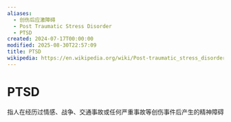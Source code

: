 ```yaml
---
aliases:
  - 创伤后应激障碍
  - Post Traumatic Stress Disorder
  - PTSD
created: 2024-07-17T00:00:00
modified: 2025-08-30T22:57:09
title: PTSD
wikipedia: https://en.wikipedia.org/wiki/Post-traumatic_stress_disorder
---
```


# PTSD

指人在经历过情感、战争、交通事故或任何严重事故等创伤事件后产生的精神障碍
